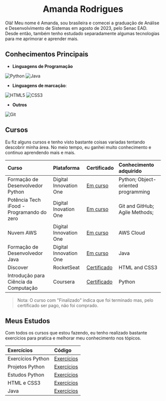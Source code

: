 <div align='center'>

# Amanda Rodrigues

</div>

Olá! Meu nome é Amanda, sou brasileira e comecei a graduação de Análise e Desenvolvimento de Sistemas em agosto de 2023, pelo Senac EAD.
Desde então, também tenho estudado separadamente algumas tecnologias para me aprimorar e aprender mais.

## Conhecimentos Principais

- **Linguagens de Programação**

![Python](https://img.shields.io/badge/python-3670A0?style=for-the-badge&logo=python&logoColor=ffdd54) ![Java](https://img.shields.io/badge/java-%23ED8B00.svg?style=for-the-badge&logo=openjdk&logoColor=white)

- **Linguagens de marcação**:

![HTML5](https://img.shields.io/badge/html5-%23E34F26.svg?style=for-the-badge&logo=html5&logoColor=white)
![CSS3](https://img.shields.io/badge/css3-%231572B6.svg?style=for-the-badge&logo=css3&logoColor=white)

- **Outros**

![Git](https://img.shields.io/badge/git-%23F05033.svg?style=for-the-badge&logo=git&logoColor=white)

## Cursos

Eu fiz alguns cursos e tenho visto bastante coisas variadas tentando descobrir minha área. No meio tempo, eu ganhei muito conhecimento e continuo aprendendo mais e mais.

|Curso|Plataforma|Certificado|Conhecimento adquirido|
|:-----|:-------|:----------|:----------------|
|Formação de Desenvolvedor Python|Digital Innovation One|[Em curso]()|Python; Object-oriented programming|
|Potência Tech iFood - Programando do zero|Digital Inovation One|[Em curso]()|Git and GitHub; Agile Methods;|
|Nuvem AWS|Digital Innovation One|[Em curso]()|AWS Cloud|
|Formação de Desenvolvedor Java|Digital Innovation One|[Em curso]()|Java|
|Discover|RocketSeat|[Certificado](https://drive.google.com/file/d/1qP1kxDPeCv-Ttlwcv_J7-oIG8WND0eDB/view?usp=sharing)|HTML and CSS3|
|Introdução para Ciência da Computação|Coursera|[Certificado](https://coursera.org/share/b852024b67acb266789b459c9c4901ca)|Python|

> Nota: O curso com "Finalizado" indica que foi terminado mas, pelo certificado ser pago, não foi comprado.

## Meus Estudos

Com todos os cursos que estou fazendo, eu tenho realizado bastante exercícios para pratica e melhorar meu conhecimento nos tópicos.

|Exercícios|Código|
|:-------|:---|
|Exercícios Python| [Exercícios](https://github.com/amanjonson22/Exercicios-Python/blob/main/programas/exercicios.md)|
|Projetos Python|[Exercícios]()|
|Estudos Python|[Exercícios](https://github.com/amanjonson22/Estudos-de-Python)|
|HTML e CSS3| [Exercícios](https://github.com/amanjonson22/projeto-discover)|
|Java|[Exercícios](https://github.com/amanjonson22/dio-java-basico)|
